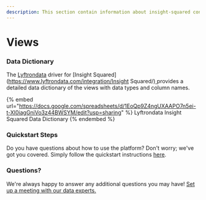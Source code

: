 ```yaml
---
description: This section contain information about insight-squared connector views information
---
```


# Views

### Data Dictionary

The [Lyftrondata](https://www.lyftrondata.com/) driver for [Insight Squared](https://www.lyftrondata.com/integration/Insight Squared/)[ ](https://www.lyftrondata.com/integration/insight-squared/)provides a detailed data dictionary of the views with data types and column names.

{% embed url="https://docs.google.com/spreadsheets/d/1EoQp9Z4ngUXAAPO7n5ei-t-Xl0iagGniVo3z44BWSYM/edit?usp=sharing" %}
Lyftrondata Insight Squared Data Dictionary
{% endembed %}

### Quickstart Steps

Do you have questions about how to use the platform? Don't worry; we've got you covered. Simply follow the quickstart instructions [here](../../../../quickstart-steps.md).

### Questions? <a href="#questions" id="questions"></a>

We're always happy to answer any additional questions you may have! [Set up a meeting with our data experts.](https://www.lyftrondata.com/book-a-meeting/)


